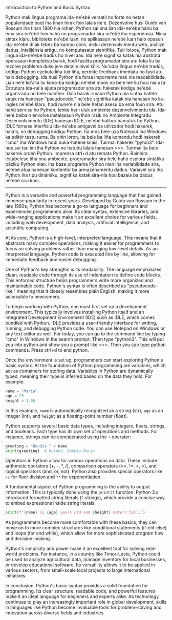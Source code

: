 Introduction to Python and Basic Syntax

Python mak língua programa ida-ne'ebé versatil no forte no hetan popularidade boot iha tinan hirak foin lalais ne'e. Dezenvolve husi Guido van Rossum iha tinan 1980 nia rohan, Python sai ona lian ida-ne'ebé hahú ba ema sira ne'ebé foin hahú no programador sira ne'ebé iha esperiénsia. Ninia sintax klaru, biblioteka ne'ebé luan, no aplikasaun ne'ebé luan halo opsaun ida-ne'ebé di'ak tebes ba kampu oioin, inklui dezenvolvimentu web, análize dadus, intelijénsia artigu, no komputasaun sientifika. 
 Tuir loloos, Python mak língua ida-ne'ebé tradús ho nivel aas. Ida ne'e signifika katak nia abstrata operasaun kompleksu barak, hodi fasilita programador sira atu foka liu ba rezolve problema duke jere detalle nivel ki'ik. Nu'udar língua ne'ebé tradús, kódigu Python ezekuta liña tuir liña, permite feedback imediatu no fasil atu halo debugging. 
 Ida husi Python nia forsa importante mak nia readabilidade. Lian ne'e ko'alia liu kona-ba kódigu ne'ebé moos no bele lee liu husi nia uza Estrutura ida-ne'e ajuda programador sira atu hakerek kódigu ne'ebé organizadu no bele mantein. Dala barak irmaun Python nia sintax hatete katak nia hanesan "pseudocode," ne'ebé signifika katak nia hanesan ho lia-ingles ne'ebé klaru, hodi nune'e nia bele hetan asesu ba ema foun sira. 
 Atu hahú servisu ho Python, tenke harii uluk ambiente dezenvolvimentu ida. Ida-ne'e baibain envolve instalasaun Python rasik no Ambiente Integradu Dezenvolvimentu (IDE) hanesan IDLE, ne'ebé halibur hamutuk ho Python. IDLE fornese interfísiu ida-ne'ebé amigavel ba utilizador hodi hakerek, hala'o, no debugging kódigu Python. Ita mós bele uza Notepad iha Windows ka editór testu ruma. Ba ohin loron, ita bele ba liña komandu hodi hakerek "cmd" iha Windows hodi buka-hatene lalais. Tuirmai hakerek "pyton3". Ida-nee sei tau imi iha Python no hatudu lalais hanesan >>>. 
 Tuirmai ita bele hakerek orden Python. Imprensa ctrl+d atu remata Python. 
 Bainhira estabelese tiha ona ambiente, programador sira bele hahú esplora sintátiku báziku Python nian. Iha baze programa Python nian iha variabilidade sira, ne'ebé atua hanesan kontentór ba armazenamentu dadus. Variavel sira iha Python iha tipu dinámiku, signifika katak sira-nia tipu bazeia ba dadus ne'ebé sira kaer.

---

Python is a versatile and powerful programming language that has gained immense popularity in recent years. Developed by Guido van Rossum in the late 1980s, Python has become a go-to language for beginners and experienced programmers alike. Its clear syntax, extensive libraries, and wide-ranging applications make it an excellent choice for various fields, including web development, data analysis, artificial intelligence, and scientific computing.

At its core, Python is a high-level, interpreted language. This means that it abstracts many complex operations, making it easier for programmers to focus on solving problems rather than managing low-level details. As an interpreted language, Python code is executed line by line, allowing for immediate feedback and easier debugging.

One of Python's key strengths is its readability. The language emphasizes clean, readable code through its use of indentation to define code blocks. This enforced structure helps programmers write more organized and maintainable code. Python's syntax is often described as "pseudocode-like," meaning that it closely resembles plain English, making it more accessible to newcomers.

To begin working with Python, one must first set up a development environment. This typically involves installing Python itself and an Integrated Development Environment (IDE) such as IDLE, which comes bundled with Python. IDLE provides a user-friendly interface for writing, running, and debugging Python code. You can use Notepad on Windows or any text editor as well. For today, you can go to the command line by typing "cmd" in Windows in the search prompt. Then type "python3". This will put you into python and show you a prompt like >>>.
Then you can type python commands. Press ctrl+d to end python.

Once the environment is set up, programmers can start exploring Python's basic syntax. At the foundation of Python programming are variables, which act as containers for storing data. Variables in Python are dynamically typed, meaning their type is inferred based on the data they hold. For example:

```python
name = "Maria"
age = 25
height = 1.65
```

In this example, `name` is automatically recognized as a string (str), `age` as an integer (int), and `height` as a floating-point number (float).

Python supports several basic data types, including integers, floats, strings, and booleans. Each type has its own set of operations and methods. For instance, strings can be concatenated using the `+` operator:

```python
greeting = "Bondia " + name
print(greeting)  # Output: Bondia Maria
```

Operators in Python allow for various operations on data. These include arithmetic operators (+, -, *, /), comparison operators (==, !=, <, >), and logical operators (and, or, not). Python also provides special operators like `//` for floor division and `**` for exponentiation.

A fundamental aspect of Python programming is the ability to output information. This is typically done using the `print()` function. Python 3.x introduced formatted string literals (f-strings), which provide a concise way to embed expressions inside string literals:

```python
print(f"{name} is {age} years old and {height} meters tall.")
```

As programmers become more comfortable with these basics, they can move on to more complex structures like conditional statements (if-elif-else) and loops (for and while), which allow for more sophisticated program flow and decision-making.

Python's simplicity and power make it an excellent tool for solving real-world problems. For instance, in a country like Timor-Leste, Python could be used to analyze agricultural data, manage inventory for local businesses, or develop educational software. Its versatility allows it to be applied in various sectors, from small-scale local projects to large international initiatives.

In conclusion, Python's basic syntax provides a solid foundation for programming. Its clear structure, readable code, and powerful features make it an ideal language for beginners and experts alike. As technology continues to play an increasingly important role in global development, skills in languages like Python become invaluable tools for problem-solving and innovation across diverse fields and industries.